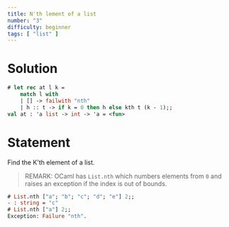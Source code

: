 ```yaml
---
title: N'th lement of a list
number: "3"
difficulty: beginner
tags: [ "list" ]
---
```


# Solution

```ocaml
# let rec at l k =
    match l with
    | [] -> failwith "nth"
    | h :: t -> if k = 0 then h else kth t (k - 1);;
val at : 'a list -> int -> 'a = <fun>
```

# Statement

Find the K'th element of a list.

> REMARK: OCaml has `List.nth` which numbers elements from `0` and
> raises an exception if the index is out of bounds.

```ocaml
# List.nth ["a"; "b"; "c"; "d"; "e"] 2;;
- : string = "c"
# List.nth ["a"] 2;;
Exception: Failure "nth".
```
